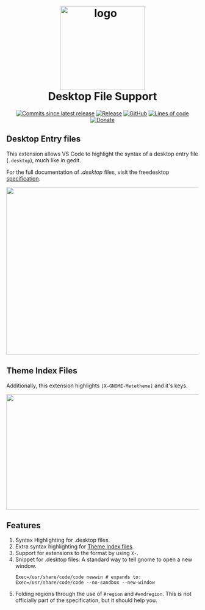<h1 align="center">
	<br>
		<img src="https://raw.githubusercontent.com/nico-castell/desktop-file-support/main/assets/extension_icon.png" width="220" height="220" alt="logo">
	<br>
	Desktop File Support
</h1>

<p align="center">
	<a href="https://github.com/nico-castell/desktop-file-support/commits"><img alt="Commits since latest release" src="https://img.shields.io/github/commits-since/nico-castell/desktop-file-support/latest?label=Commits%20since%20last%20release&color=yellow&logo=Git&logoColor=white&style=flat-square"></a>
	<a href="https://github.com/nico-castell/desktop-file-support/releases"><img alt="Release" src="https://img.shields.io/github/v/release/nico-castell/desktop-file-support?label=Release&color=yellow&logo=GitHub&logoColor=white&style=flat-square"></a>
	<a href="LICENSE"><img alt="GitHub" src="https://img.shields.io/github/license/nico-castell/desktop-file-support?label=License&color=yellow&logo=Open%20Source%20Initiative&logoColor=white&style=flat-square"></a>
	<a href="https://github.com/nico-castell/desktop-file-support"><img alt="Lines of code" src="https://img.shields.io/tokei/lines/github/nico-castell/desktop-file-support?label=Lines%20of%20code&color=yellow&logo=JSON&logoColor=white&style=flat-square"></a>
	<a href="https://www.paypal.com/donate?hosted_button_id=C38RSCD9QGZBQ"><img alt="Donate" src="https://img.shields.io/static/v1?label=Help%20me%20out!&message=Donate&color=yellow&logo=PayPal&style=flat-square"></a>
</p>

## Desktop Entry files
This extension allows VS Code to highlight the syntax of a desktop entry file (`.desktop`), much
like in gedit.

For the full documentation of *.desktop* files, visit the freedesktop
[specification](https://specifications.freedesktop.org/desktop-entry-spec/latest/index.html).

<!-- <img width="625" height="440" src="assets/code-screenshot.png" alt="logo"> -->
<img width="625" height="440" src="https://raw.githubusercontent.com/nico-castell/desktop-file-support/main/assets/code-screenshot.png">

## Theme Index Files
Additionally, this extension highlights `[X-GNOME-Metetheme]` and it's keys.

<!-- <img width="625" height="303" src="assets/theme-screenshot.png"> -->
<img width="625" height="303" src="https://raw.githubusercontent.com/nico-castell/desktop-file-support/main/assets/theme-screenshot.png">
<!-- This GNOME theme can be found at: https://www.gnome-look.org/p/1253385/ -->

##  Features
1. Syntax Highlighting for .desktop files.
2. Extra syntax highlighting for 
	[Theme Index files](https://people.gnome.org/~shaunm/admin-guide/themes-17.html).
3. Support for extensions to the format by using `X-`.
4. Snippet for .desktop files: A standard way to tell gnome to open a new window.
	```
	Exec=/usr/share/code/code newwin # expands to:
	Exec=/usr/share/code/code --no-sandbox --new-window
	```
5. Folding regions through the use of `#region` and `#endregion`. This is not officially part of
	the specification, but it should help you.
